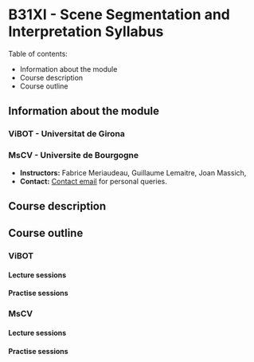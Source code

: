 # B31XI - Scene Segmentation and Interpretation Syllabus

Table of contents:

* Information about the module
* Course description
* Course outline

## Information about the module

### ViBOT - Universitat de Girona

### MsCV - Universite de Bourgogne

* **Instructors:** Fabrice Meriaudeau, Guillaume Lemaitre, Joan Massich,
* **Contact:** [Contact email](mailto:g.lemaitre58@gmail.com) for personal queries.

## Course description

## Course outline

### ViBOT

#### Lecture sessions

#### Practise sessions

### MsCV

#### Lecture sessions

#### Practise sessions

